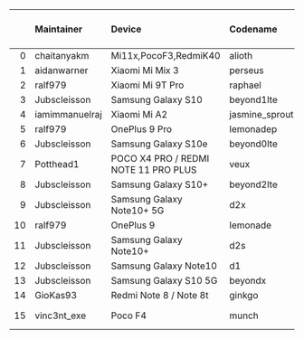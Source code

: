 |    | Maintainer     | Device                               | Codename       |   Last Pex Version | Device Status   |
|---:|:---------------|:-------------------------------------|:---------------|-------------------:|:----------------|
|  0 | chaitanyakm    | Mi11x,PocoF3,RedmiK40                | alioth         |                5.8 | Active          |
|  1 | aidanwarner    | Xiaomi Mi Mix 3                      | perseus        |                5.8 | Active          |
|  2 | ralf979        | Xiaomi Mi 9T Pro                     | raphael        |                5.8 | Active          |
|  3 | Jubscleisson   | Samsung Galaxy S10                   | beyond1lte     |                5.5 | In-Active       |
|  4 | iamimmanuelraj | Xiaomi Mi A2                         | jasmine_sprout |                5.6 | In-Active       |
|  5 | ralf979        | OnePlus 9 Pro                        | lemonadep      |                5.8 | Active          |
|  6 | Jubscleisson   | Samsung Galaxy S10e                  | beyond0lte     |                5.5 | In-Active       |
|  7 | Potthead1      | POCO X4 PRO / REDMI NOTE 11 PRO PLUS | veux           |                5.7 | In-Active       |
|  8 | Jubscleisson   | Samsung Galaxy S10+                  | beyond2lte     |                5.5 | In-Active       |
|  9 | Jubscleisson   | Samsung Galaxy Note10+ 5G            | d2x            |                5.5 | In-Active       |
| 10 | ralf979        | OnePlus 9                            | lemonade       |                5.8 | Active          |
| 11 | Jubscleisson   | Samsung Galaxy Note10+               | d2s            |                5.5 | In-Active       |
| 12 | Jubscleisson   | Samsung Galaxy Note10                | d1             |                5.5 | In-Active       |
| 13 | Jubscleisson   | Samsung Galaxy S10 5G                | beyondx        |                5.5 | In-Active       |
| 14 | GioKas93       | Redmi Note 8 / Note 8t               | ginkgo         |                5.8 | Active          |
| 15 | vinc3nt_exe    | Poco F4                              | munch          |                5.7 | Not-Maintained  |